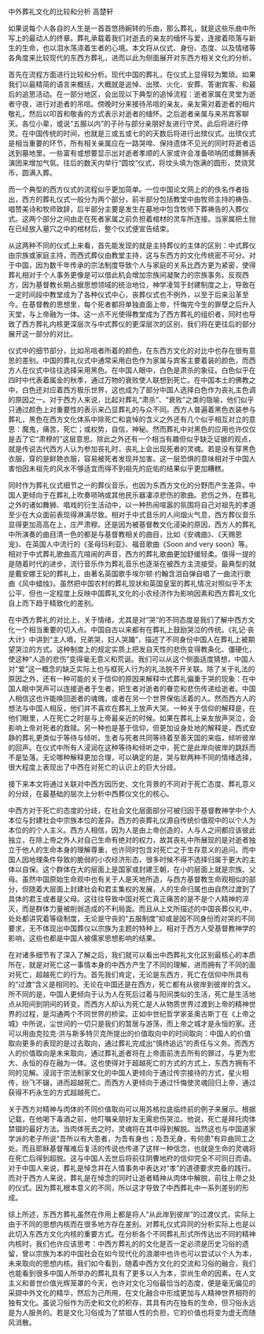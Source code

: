 中外葬礼文化的比较和分析
高楚轩

如果说每个人各自的人生是一首首悠扬婉转的乐曲，那么葬礼，就是这些乐曲中所写上的最动人的终章。葬礼承载着我们对逝去的亲友的缅怀与爱，连接着陨落与新生的生命，也以泪水荡涤着生者的心境。本文将从仪式、身份、态度、以及情绪等各角度来比较现代的东西方葬礼，进而以此为侧面展开对东西方相关文化的分析。

首先在流程方面进行比较和分析。现代中国的葬礼，在仪式上显得较为繁琐。如果我们以最精简的语言来概括，大概就是追悼、出殡、火化、安葬、答谢宾客、和最后的追思活动。在一部分地区，会出现以下典型的追悼流程：逝者家属在灵堂为逝者守夜，进行对逝者的吊唁。傍晚时分来接待吊唁的亲友。亲友需对着逝者的相片敬礼，然后以叩首和敬香的方式表示对逝者的缅怀。之后逝者亲属与来吊宾客聊天。各位小辈，或说“五服以内”的子孙与部分亲朋好友进行守灵。此后将进行停灵。在中国传统的时间，也就是三或五或七的的天数后将进行出殡仪式。出殡仪式是相当重要的环节，所有相关亲属应在一路哭啼、保持遗体不见光的同时将逝者运送到墓地里。一些富有或想要显示出对逝者孝顺的人家或许会准备唢呐团或舞狮表演团来增加气氛。往后的数天内举行“圆坟”仪式，将坟头填为饱满的圆形，焚烧冥币，圆满入葬。

而一个典型的西方仪式的流程似乎更加简单。一位中国论文网上的的佚名作者指出，西方的葬礼仪式一般分为两个部分，前半部分包括教堂中由牧师主持的祷告、唱赞美诗和牧师致辞，后半部分主要是发生在墓地中包含牧师下葬祷告的入葬仪式。这两个部分之间由走在死者家属之前负担着棺材的灵车所连接。当家属把土抛在已经放入墓穴之中的棺材后，整个仪式便宣告结束。

从这两种不同的仪式上来看，首先能发现的就是主持葬仪的主体的区别：中式葬仪由宗族或家庭主持，而西式葬仪由教堂主持，这与东西方的文化传统密不可分。对于中国，因为数千年传承的宗法制度导致个人与家庭的关系比西方更为紧密，使得葬礼相对于个人事务更像是可以借此机会增加宗族间凝聚力的宗族事务。反观西方，因为基督教长期占据思想领域的统治地位，神学凌驾于封建制度之上，导致在一定时间段中教堂成为了各种仪式中心，丧葬仪式也不例外，以至于后来沿革至今。在基督教的思想里，每个死者都将单独直面上帝，忏悔完今生的罪孽之后升入天堂，与上帝融为一体。这一点不光使得教堂成为了西方葬礼的组织者，同时也导致了西方葬礼内核更深层次与中式葬仪的更深层次的区别，我们将在更往后的部分展开这一部分的对比。

仪式中的细节部分，比如吊唁者所着的颜色，在东西方文化的对比中也存在很有意思的差别。中国的葬礼仪式中通常采用白色作为家属与宾客主要着装的颜色，而西方人在仪式中往往选择采用黑色。在中国人眼中，白色是肃杀的象征。白色似乎在四时中代表着属金的秋季，通过万物的衰败使人联想到死亡。在中国本土的佛教之中，白色还对应着西方极乐世界，这也成为了部分中国人选择白色作为丧礼主色调的原因之一。对于西方人来说，比起对葬礼“肃杀”、“衰败”之类的隐喻，他们似乎只通过颜色上对重要性的表示来凸显葬礼的与众不同。西方人普遍着黑色衣装参与葬礼，黑色在西方文化体系中除死亡和哀悼的含义之外还有几个似乎相互对立的意思：魔鬼，痛苦，死亡；或权势，自信，神秘。然而葬礼中对黑色的应用也许仅仅是去了它“肃穆的”这层意思。除此之外还有一个相当有趣但似乎缺乏证据的观点，就是传说古代西方人认为参加丧礼时，丧礼上会出现死者的灵魂。若是没有穿黑色衣服，穿的是鲜艳衣服，容易被死者发现并加害。这一层恐惧的意味相对于中国人害怕因未祖先的风水不够适宜而得不到祖先的庇佑的结果似乎更加糟糕。

同时作为葬礼仪式细节之一的葬仪音乐，也因为东西方文化的分野而产生差异。中国人更倾向于在葬礼上吹奏唢呐或其他民乐器凄凉悲伤的歌曲。悲伤之外，在葬礼之外的诸如舞狮、唱戏的衍生活动中，以一种热闹喧嚣的氛围将自己对祖先的孝道至少在大众面前表现得淋漓尽致。相对于中式音乐的人间烟火气息，西方葬仪音乐显得更加高高在上，庄严肃穆。还是因为被基督教文化浸染的原因，西方人的葬礼中所演奏的曲目清一色的都是与基督教相关的曲目，比如《安魂曲》、《天赐恩宠》、在英国人中流行的《圣母玛利亚》、福音歌曲《Soon and very soon》等。相对于中式葬礼歌曲高亢喧闹的声音，西方的葬礼歌曲更加舒缓轻柔。值得一提的是随着时代的进步，流行音乐作为葬礼音乐也逐渐在被西方主流接受。最典型的就是戴安娜王妃的葬礼上，由著名英国歌手埃尔顿·约翰含泪自弹自唱了一曲流行歌曲《风中蜡烛》。虽然把中国农村的葬礼现状和英国皇室的葬礼情况对照似乎不太公平，但也一定程度上反映中国葬礼文化的小农经济作为影响因素和西方葬礼文化自上而下趋于精致化的差别。

在中西方葬礼的对比上，关于情绪，尤其是对“哭”的不同态度是我们了解中西方文化一个相当重要的切入点。中国自古以来都有在葬礼上鼓励哭泣的传统。《礼记·丧大计》中讲到“主人嘀，兄弟哭，妇人哭踊”，描述了不同身份中国人在葬礼上被期望哭泣的方式。这种制度上的规定实质上把发自天性的悲伤变得教条化、僵硬化，使这种“人造的悲伤”变得毫无意义和荒诞。我们可以从这个侧面适度猜想，中国人对“爱”这一概念的缺乏实际上也与框死人行为的礼法脱不开关联。除了关于礼法的原因之外，还有一种可能的关于信仰的原因来解释中式葬礼偏重于哭的现象：在中国人眼中哭声可以连接逝者于生者，把生者对逝者的眷恋和悲伤传递给逝者。中国人相信这也许能唤回逝者的魂魄，或者在另一个世界保佑活着的人。然而西方人的想法与中国人相反，他们并不喜欢在葬礼上放声大哭。一种关于信仰的解释是，在他们眼里，人在死亡之时是与上帝最亲近的时候。如果在葬礼上亲友放声哭泣，会影响上帝对死者的救赎。另一种也是基于信仰，但更加设身处地的解释是，西式安静的葬礼更类似于等待与倾听。生者与死者共同等待着至善天国的来临，倾听彼岸的回声。在仪式中所有人浸润在这种等待和倾听之中，死亡是此岸向彼岸的跳跃而不是坠落。无论哪种解释更加合理，可以确定的是，哭与默两种不同的情绪选择，很大程度上表现出了中西在对死亡的认识上的巨大分歧。

接下来本文将通过关联对中西方因历史、文化背景的不同对于死亡态度、葬礼意义的分歧，在最基础的层次上分析中西葬仪文化的核心。

中西方对于死亡的态度的分歧，在社会文化层面部分可被归因于基督教神学中个人本位与封建社会中宗族本位的差异。西方的丧葬礼仪源自传统价值观中的以个人为本位的的个人主义。西方人相信，因为人是由上帝创造的，人与人之间都应该彼此独立，在除上帝之外人对自己生命有绝对的权力，故其丧礼中所展现的是对逝者独立于他人的生命本身的理解尊重，也许同时包含对死亡之于生存意义的追问。而中国人因地理条件导致的脆弱的小农经济形态，很多时候不得不选择归属于更大的主体以自保。这个群体在大的层面上是国家或封建王朝，在小的层面上就是宗族、父母。虽然中国原始生命观中也有关于人是天地所造，与西方基督教生命观相似的部分，但随着大层面上封建社会和君主集权的发展，人的生命归属也由自然过渡到了具体的君王或者是父母。这往往导致中国对死亡真正痛苦的是不是个人精神的淬灭，而是群体力量被削弱造成的不利局面。而且从上文所描述的中国丧葬仪礼中，处处都讲究着等级制度，无论是守丧的“五服制度”抑或是因不同身份而对哭的不同要求，无不体现出中国葬仪以宗族为主题的特种上。相对于西方人受基督教神学的影响，这些也都是中国人被儒家思想影响的结果。

在对诸多细节有了深入了解之后，我们就可以看出中西葬礼文化区别最核心的本质所在，就是对死亡这一事情本身的中西方产生了不同的理解，进而拥有了不同的面对死亡，超越死亡的行为。首先我们肯定，无论是东西方，死亡在信仰中所具有的“过渡”含义是相同的。无论在中国还是在西方，死亡都有从彼岸到彼岸的含义。所不同的是，中国人更倾向于认为人在死后过着与阳间类似的生活，死亡是生活地点从阳间到阴间的转变。而西方人却认为死亡是人从物质世界过渡到上帝的精神世界的过程，是沟通两个不同世界的桥梁。正如中世纪哲学家圣奥古斯丁在《上帝之城》中所说，尘世间的一切只是我们的暂居与游荡，而上帝之城才是永恒的家。还可以用由克拉克·洪与斯多特贝克所提出的价值取向中的时间取向：中国人的价值取向更多的表现的是过去取向，通过葬礼完成出“慎终追远”的责任与义务。而西方人的价值取向是未来取向，通过葬礼逝者将在上帝面前洗去所有的罪过，与更为宏大、永恒的存在融为一体。这也使得对于超越死亡的方式的方式上，东西方拥有不同的见解。浸润于宗法制家文化的中国人更倾向于通过传宗接待的方式，星火相传，纷飞不辍，进而超越死亡。而西方人更倾向于通过忏悔使灵魂回归上帝，通过获得不朽永生的方式超越死亡。

关于西方对精神与肉体的不同价值取向可以用苏格拉底临终前的例子来展示。根据记载，在他喝下毒酒之前，他叮嘱亲朋好友无需悲伤哭泣。他说，死亡是拜托肉体禁锢的最好方法。当肉体死去之时，灵魂将在其中得到解脱。当然这也与中国道家学派的老子所说“吾所以有大患者，为吾有身也；及吾无身，有何患”有异曲同工之处。而且耶稣基督罹难后复活的传说也传递了这样一种信念，也就是生命的灵魂将在死亡后得到超脱。这与中国人去世后将前往阴曹地府的信仰完全不可同日而语。对于中国人来说，葬礼是悼念并在人情事务中表达对“孝”的道德要求完备的践行。而对于西方人来说，葬礼是在悼念的同时让逝者精神从肉体中解脱，前往上帝之处的仪式。因为葬礼根本意义的不同，所以这才导致了中西葬礼中一系列差别的形成。

综上所述，东西方葬礼虽然在作用上都是将人“从此岸到彼岸”的过渡仪式，实际上由于不同的思想内核而在很多地方存在差别。对葬礼仪式异同的分析实际上也是以此切入东西方文化内核的重要方式。在分析各个不同葬礼形式所传达出不同的精神内核时，我们也许应该思考：中西方葬礼的的文化是否一定必须是历史习俗的遗留，曾以宗族为本的中国社会在如今现代化的浪潮中也许也可以尝试以个人为本，未来取向的思想内核。我们如今看到，随着中西方文化的交流和习俗的融合，我们也能看到很多中国人所举办的葬礼具有了更多以人为本，崇尚生命的因素。在人文主义和普世价值光辉笼罩的今天，也许对文化习俗最恰当的态度，便是毫无偏见的采撷中外文化的精华，然后为己所用，在文化融合中形成更加与人精神世界相符的独有文化。虽说习俗作为历史和文化的积存，其具有内在独有的生命，但习俗永远是为人服务的。若是文化习俗成为了禁锢人性的负担，它的价值也将变为虚无而随风消散。